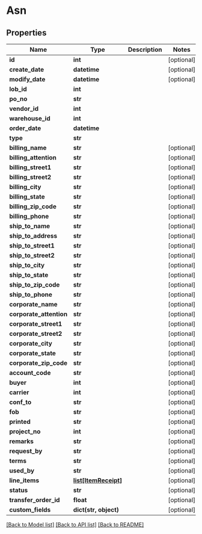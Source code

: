 # Asn

## Properties
Name | Type | Description | Notes
------------ | ------------- | ------------- | -------------
**id** | **int** |  | [optional] 
**create_date** | **datetime** |  | [optional] 
**modify_date** | **datetime** |  | [optional] 
**lob_id** | **int** |  | 
**po_no** | **str** |  | 
**vendor_id** | **int** |  | 
**warehouse_id** | **int** |  | 
**order_date** | **datetime** |  | 
**type** | **str** |  | 
**billing_name** | **str** |  | [optional] 
**billing_attention** | **str** |  | [optional] 
**billing_street1** | **str** |  | [optional] 
**billing_street2** | **str** |  | [optional] 
**billing_city** | **str** |  | [optional] 
**billing_state** | **str** |  | [optional] 
**billing_zip_code** | **str** |  | [optional] 
**billing_phone** | **str** |  | [optional] 
**ship_to_name** | **str** |  | [optional] 
**ship_to_address** | **str** |  | [optional] 
**ship_to_street1** | **str** |  | [optional] 
**ship_to_street2** | **str** |  | [optional] 
**ship_to_city** | **str** |  | [optional] 
**ship_to_state** | **str** |  | [optional] 
**ship_to_zip_code** | **str** |  | [optional] 
**ship_to_phone** | **str** |  | [optional] 
**corporate_name** | **str** |  | [optional] 
**corporate_attention** | **str** |  | [optional] 
**corporate_street1** | **str** |  | [optional] 
**corporate_street2** | **str** |  | [optional] 
**corporate_city** | **str** |  | [optional] 
**corporate_state** | **str** |  | [optional] 
**corporate_zip_code** | **str** |  | [optional] 
**account_code** | **str** |  | [optional] 
**buyer** | **int** |  | [optional] 
**carrier** | **int** |  | [optional] 
**conf_to** | **str** |  | [optional] 
**fob** | **str** |  | [optional] 
**printed** | **str** |  | [optional] 
**project_no** | **int** |  | [optional] 
**remarks** | **str** |  | [optional] 
**request_by** | **str** |  | [optional] 
**terms** | **str** |  | [optional] 
**used_by** | **str** |  | [optional] 
**line_items** | [**list[ItemReceipt]**](ItemReceipt.md) |  | [optional] 
**status** | **str** |  | [optional] 
**transfer_order_id** | **float** |  | [optional] 
**custom_fields** | **dict(str, object)** |  | [optional] 

[[Back to Model list]](../README.md#documentation-for-models) [[Back to API list]](../README.md#documentation-for-api-endpoints) [[Back to README]](../README.md)


